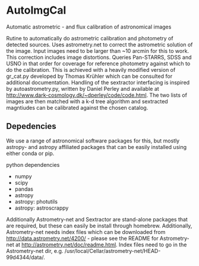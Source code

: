 # AutoImgCal
Automatic astrometric - and flux calibration of astronomical images

Rutine to automatically do astrometric calibration and photometry of detected sources. Uses astrometry.net to correct the astrometric solution of the image. Input images need to be larger than ~10 arcmin for this to work. This correction includes image distortions. Queries  Pan-STARRS, SDSS and USNO in that order for coverage for reference photometry against which to do the calibration. This is achieved with a heavily modified version of gr_cat.py developed by Thomas Krühler which can be consulted for additional documentation. Handling of the sextractor interfacing is inspired by autoastrometry.py, written by Daniel Perley and available at http://www.dark-cosmology.dk/~dperley/code/code.html. The two lists of images are then matched with a k-d tree algorithm and sextracted magntiudes can be calibrated against the chosen catalog.

## Depedencies

We use a range of astronomical software packages for this, but mostly astropy- and astropy affiliated packages that can be easily installed using either conda or pip. 

python dependencies

  - numpy
  - scipy
  - pandas
  - astropy
  - astropy: photutils
  - astropy: astroscrappy
  
Additionally Astrometry-net and Sextractor are stand-alone packages that are required, but these can easily be install through homebrew. Additionally, Astrometry-net needs index files which can be downloaded from http://data.astrometry.net/4200/ - please see the README for Astrometry-net at http://astrometry.net/doc/readme.html. Index files need to go in the Astrometry-net dir, e.g. /usr/local/Cellar/astrometry-net/HEAD-99d4344/data/.
